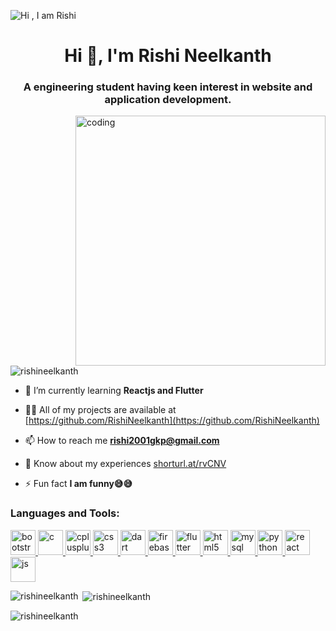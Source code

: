 ![Hi , I am Rishi](https://user-images.githubusercontent.com/71087332/210004420-58b1ed52-4ae4-4283-82a3-bae1437cc33e.gif)
<h1 align="center">Hi 👋, I'm Rishi Neelkanth</h1>
<h3 align="center">A engineering student having keen interest in website and application development.</h3>

<img align="right" alt="coding" width="400" src="https://media.tenor.com/NOYF3f82b_gAAAAC/programmer.gif">

<p align="left"> <img src="https://komarev.com/ghpvc/?username=rishineelkanth&label=Profile%20views&color=0e75b6&style=flat" alt="rishineelkanth" /> </p>

- 🌱 I’m currently learning **Reactjs and Flutter**

- 👨‍💻 All of my projects are available at [https://github.com/RishiNeelkanth](https://github.com/RishiNeelkanth)

- 📫 How to reach me **rishi2001gkp@gmail.com**

- 📄 Know about my experiences [shorturl.at/rvCNV](shorturl.at/rvCNV)

- ⚡ Fun fact **I am funny😅😅**



<h3 align="left">Languages and Tools:</h3>
<p align="left"> 
<a href="https://getbootstrap.com" target="_blank" rel="noreferrer"> <img src="https://www.vectorlogo.zone/logos/getbootstrap/getbootstrap-icon.svg" alt="bootstrap" width="40" height="40"/> </a><a href="https://www.cprogramming.com/" target="_blank" rel="noreferrer">
<img src="https://user-images.githubusercontent.com/71087332/209993411-47bc2ab2-5708-44a9-a821-6f1fba4de926.svg" alt="c" width="40" height="40"/></a><a href="https://www.w3schools.com/cpp/" target="_blank" rel="noreferrer"> <img src="https://user-images.githubusercontent.com/71087332/209993806-be9a36a3-1e7d-4b8b-a30e-2a21e3da0263.svg" alt="cplusplus" width="40" height="40"/> </a><a href="https://www.w3schools.com/css/" target="_blank" rel="noreferrer"> <img src="https://user-images.githubusercontent.com/71087332/209994200-03472451-4f00-421c-9c3f-6586e019f5d1.svg" alt="css3" width="40" height="40"/> </a><a href="https://dart.dev" target="_blank" rel="noreferrer"> <img src="https://www.vectorlogo.zone/logos/dartlang/dartlang-icon.svg" alt="dart" width="40" height="40"/> </a><a href="https://firebase.google.com/" target="_blank" rel="noreferrer"> <img src="https://www.vectorlogo.zone/logos/firebase/firebase-icon.svg" alt="firebase" width="40" height="40"/> </a><a href="https://flutter.dev" target="_blank" rel="noreferrer"> <img src="https://www.vectorlogo.zone/logos/flutterio/flutterio-icon.svg" alt="flutter" width="40" height="40"/> </a><a href="https://www.w3.org/html/" target="_blank" rel="noreferrer"> <img src="https://user-images.githubusercontent.com/71087332/209994550-f6f2e058-9ae2-46c6-9a8a-8fd3ec5bf2e5.svg" alt="html5" width="40" height="40"/> </a><a href="https://www.mysql.com/" target="_blank" rel="noreferrer"> <img src="https://www.vectorlogo.zone/logos/mysql/mysql-official.svg" alt="mysql" width="40" height="40"/> </a><a href="https://www.python.org" target="_blank" rel="noreferrer"> <img src="https://www.vectorlogo.zone/logos/python/python-icon.svg" alt="python" width="40" height="40"/> </a><a href="https://reactjs.org/" target="_blank" rel="noreferrer"> <img src="https://www.vectorlogo.zone/logos/reactjs/reactjs-icon.svg" alt="react" width="40" height="40"/> </a><a href="https://www.javascript.com/" target="_blank" rel="noreferrer"> <img src="https://user-images.githubusercontent.com/71087332/209994901-cf5544e3-94a4-4dc1-a71f-36784bd74ab6.svg" alt="js" width="40" height="40"/> </a> </p>

<p><img align="left" src="https://github-readme-stats.vercel.app/api/top-langs?username=rishineelkanth&show_icons=true&locale=en&layout=compact" alt="rishineelkanth" /></p>

<p>&nbsp;<img align="center" src="https://github-readme-stats.vercel.app/api?username=rishineelkanth&show_icons=true&locale=en" alt="rishineelkanth" /></p>

<p><img align="center" src="https://github-readme-streak-stats.herokuapp.com/?user=rishineelkanth&" alt="rishineelkanth" /></p>
